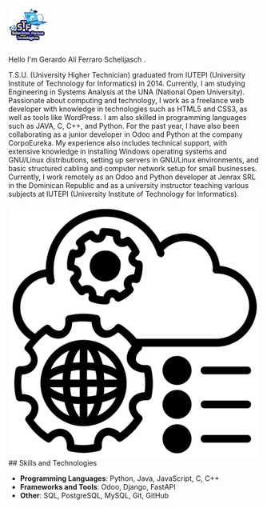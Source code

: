 <img src="recursos/logo2.webp" alt="Logo" width="80" height="80"> 

Hello I'm Gerardo Alí Ferraro Schelijasch .

T.S.U. (University Higher Technician) graduated from IUTEPI (University Institute of Technology for Informatics) in 2014. Currently, I am studying Engineering in Systems Analysis at the UNA (National Open University). Passionate about computing and technology, I work as a freelance web developer with knowledge in technologies such as HTML5 and CSS3, as well as tools like WordPress. I am also skilled in programming languages such as JAVA, C, C++, and Python. For the past year, I have also been collaborating as a junior developer in Odoo and Python at the company CorpoEureka.
My experience also includes technical support, with extensive knowledge in installing Windows operating systems and GNU/Linux distributions, setting up servers in GNU/Linux environments, and basic structured cabling and computer network setup for small businesses.
Currently, I work remotely as an Odoo and Python developer at Jenrax SRL in the Dominican Republic and as a university instructor teaching various subjects at IUTEPI (University Institute of Technology for Informatics).

<img src="recursos/edit-tools.png" alt="tools">
## Skills and Technologies

- **Programming Languages**: Python, Java, JavaScript, C, C++
- **Frameworks and Tools**: Odoo, Django, FastAPI
- **Other**: SQL, PostgreSQL, MySQL, Git, GitHub

